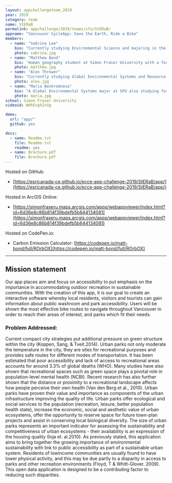 ```yaml
---
layout: appchallengeteam_2019
year: 2019
category: team
name: StERaB
permalink: appchallenge/2019/teams/sfu/StERaB/
appname: "Vancouver CycleApp: Save the Earth, Ride a Bike"
members:
  - name: "Sabrina Lee"
    bio: "Currently studying Environmental Science and majoring in the Earth Systems. What I want to do with GIS in the future is to combine GIS and environmental needs to help with city planning, park systems and make an impact on our current environmental progress."
    photo: sabrina.jpg
  - name: "Matthew Bond"
    bio: 'Human geography student at Simon Fraser University with a focus in Economic Geography and Urban Planning.  I hope to work in the local government as a town planner post-graduation and help design the communities of tomorrow to be more sustainable and accessible for people of all social classes.'
    photo: matthew.jpg
  - name: "Alex Thrower"
    bio: "Currently studying Global Environmental Systems and Resource & Environment Management. Primarily interested in Natural Resource Management; Forestry and Fisheries as well as Natural Hazard Risk Management. It is my aim to blend my outdoor interests and passions with the GIS and natural resource research."
    photo: alex.jpg
  - name: "Maria Beskromnova"
    bio: "A Global Environmental Systems major at SFU also studying for the Spatial Information Systems certificate. She is interested in connecting GIS to help with risk management and mitigation for natural hazards."
    photo: maria.jpg
school: Simon Fraser University
videoid: WdhEvgX2cGg

demo:
  url: "app/"
  github: yes

docs:
  - name: Readme.txt
    file: Readme.txt
    readme: yes
  - name: Brochure.pdf
    file: Brochure.pdf
---
```


Hosted on GitHub:

- [https://esricanada-ce.github.io/ecce-app-challenge-2019/StERaB/app/](https://esricanada-ce.github.io/ecce-app-challenge-2019/StERaB/app/)


Hosted in ArcGIS Online:

- [https://simonfraseru.maps.arcgis.com/apps/webappviewer/index.html?id=6d36e8c86b814f39bdefb5b644134081](https://simonfraseru.maps.arcgis.com/apps/webappviewer/index.html?id=6d36e8c86b814f39bdefb5b644134081)

Hosted on CodePen.io:

- Carbon Emission Calculator: [https://codepen.io/matt-bond/full/ROrbOX](https://codepen.io/matt-bond/full/ROrbOX)

---

## Mission statement

Our app places aim and focus on accessibility to put emphasis on the importance in accommodating outdoor recreation
in sustainable communities. With the creation of this app, it is our goal to create an interactive software whereby
local residents, visitors and tourists can gain information about public washroom and park accessibility. Users will
be shown the most effective bike routes to navigate throughout Vancouver in order to reach their areas of interest,
and parks which fit their needs.

### Problem Addressed:

Current compact city strategies put additional pressure on green structure within the city (Koppen, Sang, & Tveit.2014).
Urban parks not only moderate the temperature in the city, they are sites for recreational purposes and provides safe routes
for different modes of transportation. It has been estimated that poor accessibility and lack of access to recreational
areas accounts for around 3.3% of global deaths (WHO). Many studies have also shown that recreational spaces such as green
space plays a pivotal role in population-level mental health (NCBI). Recent research has also further shown that the distance
or proximity to a recreational landscape affects how people perceive their own health (Van den Berg et al., 2010). Urban parks
have proven their value and importance as components of the urban infrastructure improving the quality of life. Urban parks
offer ecological and social services to the population (recreation, leisure, better population health state), increase the
economic, social and aesthetic value of urban ecosystems, offer the opportunity to reserve space for future town-plan projects
and assist in conserving local biological diversity. The size of urban parks represents an important indicator for assessing
the sustainability and competitiveness of urban ecosystems - their availability is an expression of the housing quality (Ioja et. al.2010).
As previously stated, this application aims to bring together the growing importance of environmental sustainability with link
to public accessibility as part of a sustainable urban system. Residents of lowincome communities are usually found to have lower
physical activity, and this may be due partly to a disparity in access to parks and other recreation environments
(Floyd, T & Whitt-Glover. 2009). This open data application is designed to be a contributing factor to reducing such disparities.
